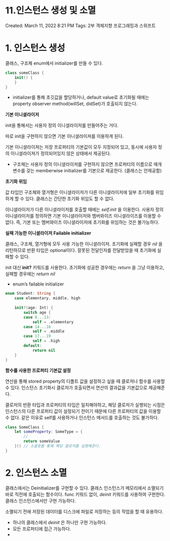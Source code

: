 # 11.인스턴스 생성 및 소멸

Created: March 11, 2022 8:21 PM
Tags: 2부 객체지향 프로그래밍과 스위프트

# 1. 인스턴스 생성

클래스, 구조체 enum에서 initializer를 만들 수 있다.

```swift
class someClass {
	init() {
	}
}
```

- initializer를 통해 초깃값을 할당하거나, default value로 초기화될 때에는 property observer method(willSet, didSet)가 호출되지 않는다.

**기본 이니셜라이저**

init을 통해서는 사용자 정의 이니셜라이저를 만들어주는 거다.

따로 init을 구현하지 않으면 기본 이니셜라이져를 이용하게 된다.

기본 이니셜라이져는 저장 프로퍼티의 기본값이 모두 지정되어 있고, 동시에 사용자 정의 이니셜라이져가 정의되어있지 않은 상태에서 제공된다.

- 구조체는 사용자 정의 이니셜라이저를 구현하지 않으면 프로퍼티의 이름으로 매개변수를 갖는 memberwise initializer를 기본으로 제공한다. (클래스는 안제공함)

**초기화 위임**

값 타입인 구조체와 열거형은 이니셜라이저가 다른 이니셜라이저에 일부 초기화를 위임하게 할 수 있다. 클래스는 간단한 초기화 위임도 할 수 없다.

이니셜라이저가 다른 이니셜라이저를 호출할 때에는 *self.init* 을 이용한다. 사용자 정의 이니셜라이저를 정의하면 기본 이니셜라이저와 멤버와이즈 이니셜라이즈를 이용할 수 없다. 즉, 기본 또는 멤버와이즈 이니셜라이저에 초기화를 위임하는 것은 불가능하다.

**실패 가능한 이니셜라이저 Failable initializer**

클래스, 구조체, 열거형에 모두 사용 가능한 이니셜라이저. 초기화에 실패할 경우 *nil* 을 리턴하므로 반환 타입은 optional이다. 잘못된 전달인자를 전달받았을 때 초기화에 실패할 수 있다.

init 대신 **init?** 키워드를 사용한다. 초기화에 성공한 경우에는 *return* 을 그냥 이용하고, 실패할 경우에는 *return nil*

- enum’s failable initializer

```swift
enum Student: String {
	case elementary, middle, high
	
	init?(age: Int) {
		switch age {
		case 8...13:
			self = .elementary
		case 14...16
			self = .middle
		case 17...19
			self = .high
		default:
			return nil
	}
}
```

**함수를 사용한 프로퍼티 기본값 설정**

연산을 통해 stored property의 디폴트 값을 설정하고 싶을 때 클로저나 함수를 사용할 수 있다. 인스턴스 초기화시 클로저가 호출되면서 연산의 결과값을 기본값으로 제공해준다. 

클로저의 반환 타입과 프로퍼티의 타입은 일치해야하고, 해당 클로저가 실행되는 시점은 인스턴스의 다른 프로퍼티 값이 설정되기 전이기 때문에 다른 프로퍼티의 값을 이용할 수 없다. 같은 이유로 self를 사용하거나 인스턴스 메서드를 호출하는 것도 불가하다.

```swift
class SomeClass {
	let someProperty: SomeType = {
		// 
		return someValue
	}() // 소괄호를 통해 해당 클로저를 실행해준다.
}
```

# 2. 인스턴스 소멸

클래스에서는 Deinitializer를 구현할 수 있다. 클래스 인스턴스가 메모리에서 소멸되기 바로 직전에 호출되는 함수이다. func 키워드 없이, *deinit* 키워드를 사용하여 구현한다. 클래스 인스턴스에서만 구현 가능하다.

소멸되기 전에 저장된 데이터를 디스크에 파일로 저장하는 등의 작업을 할 때 유용하다.

- 하나의 클래스에서 *deinit* 은 하나만 구현 가능하다.
- 모든 프로퍼티에 접근 가능하다.
-